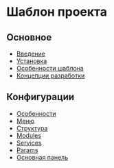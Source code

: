 Шаблон проекта
=============================

## Основное

* [Введение](template-intro.md)
* [Установка](template-install.md)
* [Особенности шаблона](template-feature.md)
* [Концепции разработки](template-development.md)

## Конфигурации

* [Особенности](config-feature.md)
* [Меню](config-menu.md)
* [Структура](config-map.md)
* [Modules](config-modules.md)
* [Services](config-services.md)
* [Params](config-params.md)
* [Основная панель](config-navbar.md)
